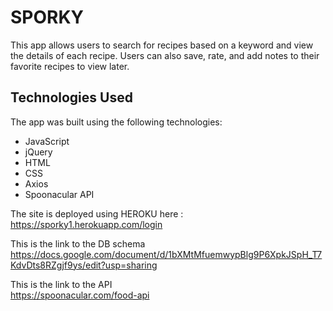 # SPORKY

This app allows users to search for recipes based on a keyword and view the details of each recipe. Users can also save, rate, and add notes to their favorite recipes to view later. <br/>

## Technologies Used
The app was built using the following technologies:

* JavaScript
* jQuery
* HTML
* CSS
* Axios
* Spoonacular API

The site is deployed using HEROKU here : https://sporky1.herokuapp.com/login

This is the link to the DB schema <br/>
https://docs.google.com/document/d/1bXMtMfuemwypBlg9P6XpkJSpH_T7KdvDts8RZgjf9ys/edit?usp=sharing

This is the link to the API <br/>
https://spoonacular.com/food-api

